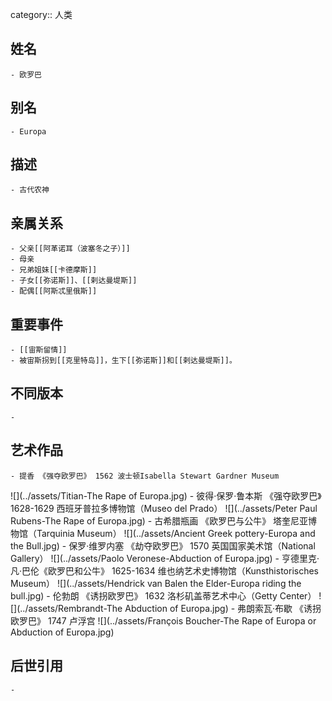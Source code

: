category:: 人类
## 姓名
	- 欧罗巴
## 别名
	- Europa
## 描述
	- 古代农神
## 亲属关系
	- 父亲[[阿革诺耳（波塞冬之子）]]
	- 母亲
	- 兄弟姐妹[[卡德摩斯]]
	- 子女[[弥诺斯]]、[[剌达曼堤斯]]
	- 配偶[[阿斯忒里俄斯]]
## 重要事件
	- [[宙斯留情]]
	- 被宙斯拐到[[克里特岛]]，生下[[弥诺斯]]和[[剌达曼堤斯]]。
## 不同版本
	-
## 艺术作品
	- 提香 《强夺欧罗巴》 1562 波士顿Isabella Stewart Gardner Museum
 ![](../assets/Titian-The Rape of Europa.jpg)
	- 彼得·保罗·鲁本斯 《强夺欧罗巴》1628-1629 西班牙普拉多博物馆（Museo del Prado）
 ![](../assets/Peter Paul Rubens-The Rape of Europa.jpg)
	- 古希腊瓶画 《欧罗巴与公牛》 塔奎尼亚博物馆（Tarquinia Museum）
 ![](../assets/Ancient Greek pottery-Europa and the Bull.jpg)
	- 保罗·维罗内塞 《劫夺欧罗巴》 1570 英国国家美术馆（National Gallery）
 ![](../assets/Paolo Veronese-Abduction of Europa.jpg)
	- 亨德里克·凡·巴伦《欧罗巴和公牛》 1625-1634 维也纳艺术史博物馆（Kunsthistorisches Museum）
 ![](../assets/Hendrick van Balen the Elder-Europa riding the bull.jpg)
	- 伦勃朗 《诱拐欧罗巴》 1632 洛杉矶盖蒂艺术中心（Getty Center）
 ![](../assets/Rembrandt-The Abduction of Europa.jpg)
	- 弗朗索瓦·布歇 《诱拐欧罗巴》 1747 卢浮宫
 ![](../assets/François Boucher-The Rape of Europa or Abduction of Europa.jpg)
## 后世引用
	-
